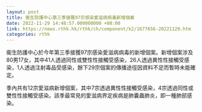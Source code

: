 ```yaml
---
layout: post
title: 衞生防護中心第三季接獲97宗感染愛滋病病毒新增個案
date: 2022-11-29 14:48:57.000000000 +08:00
link: https://news.rthk.hk/rthk/ch/component/k2/1677656-20221129.htm
categories: rthk
---
```


衞生防護中心於今年第三季接獲97宗感染愛滋病病毒的新增個案。新增個案涉及80男17女，其中41人透過同性或雙性性接觸受感染，26人透過異性性接觸受感染，1人透過注射毒品受感染，餘下29宗個案的傳播途徑因資料不足而暫時未能確定。

季內共有12宗愛滋病新增個案，其中7宗透過異性性接觸受感染，4宗透過同性或雙性性接觸受感染。該季最常見的愛滋病界定疾病是肺囊蟲肺炎，即一種肺部感染。
